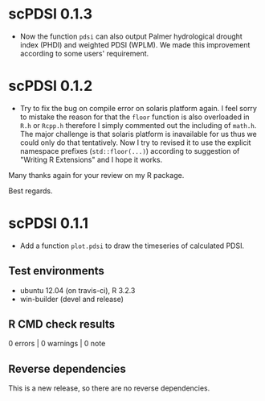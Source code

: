 # scPDSI 0.1.3

* Now the function `pdsi` can also output Palmer hydrological drought index (PHDI) and weighted PDSI (WPLM). We made this improvement according to some users' requirement.

# scPDSI 0.1.2

* Try to fix the bug on compile error on solaris platform again. I feel sorry to mistake the reason for that the `floor` function is also overloaded in `R.h` or `Rcpp.h` therefore I simply commented out the including of `math.h`. The major challenge is that solaris platform is inavailable for us thus we could only do that tentatively.
Now I try to revised it to use the explicit namespace prefixes (`std::floor(...)`) according to suggestion of "Writing R Extensions" and I hope it works.

Many thanks again for your review on my R package.

Best regards.

# scPDSI 0.1.1

* Add a function `plot.pdsi` to draw the timeseries of calculated PDSI.

## Test environments
* ubuntu 12.04 (on travis-ci), R 3.2.3
* win-builder (devel and release)

## R CMD check results

0 errors | 0 warnings | 0 note

## Reverse dependencies

This is a new release, so there are no reverse dependencies.

